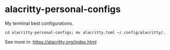 # alacritty-personal-configs
My terminal best configurations.

```
cd alacritty-personal-configs; mv alacritty.toml ~/.config/alacritty/.
```
See more in:
https://alacritty.org/index.html
